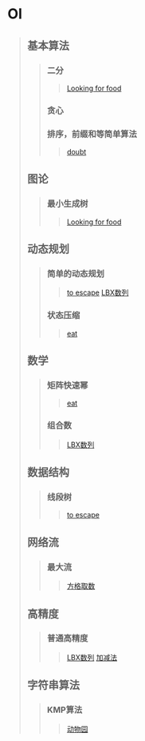 # OI
> ## 基本算法
>> ### 二分
>>> [Looking for food](https://github.com/hellonk/hellonk.github.io/blob/master/Looking%20for%20food.md)
>> ### 贪心
>> ### 排序，前缀和等简单算法
>>> [doubt](https://github.com/hellonk/hellonk.github.io/blob/master/doubt.md)
> ## 图论
>> ### 最小生成树
>>> [Looking for food](https://github.com/hellonk/hellonk.github.io/blob/master/Looking%20for%20food.md)
> ## 动态规划
>> ### 简单的动态规划
>>> [to escape](https://github.com/hellonk/hellonk.github.io/blob/master/to%20escape.md)
>>> [LBX数列](https://github.com/hellonk/hellonk.github.io/blob/master/LBX数列.md)
>> ### 状态压缩
>>> [eat](https://github.com/hellonk/hellonk.github.io/blob/master/eat.md)
> ## 数学
>> ### 矩阵快速幂
>>> [eat](https://github.com/hellonk/hellonk.github.io/blob/master/eat.md)
>> ### 组合数
>>> [LBX数列](https://github.com/hellonk/hellonk.github.io/blob/master/LBX数列.md)
> ## 数据结构
>> ### 线段树
>>> [to escape](https://github.com/hellonk/hellonk.github.io/blob/master/to%20escape.md)
> ## 网络流
>> ### 最大流
>>> [方格取数](https://github.com/hellonk/hellonk.github.io/blob/master/方格取数.md)
> ## 高精度
>> ### 普通高精度
>>> [LBX数列](https://github.com/hellonk/hellonk.github.io/blob/master/LBX数列.md)
>>> [加减法](http://124.205.120.153/problem/1196)
> ## 字符串算法
>> ### KMP算法
>>> [动物园](https://github.com/hellonk/hellonk.github.io/blob/master/动物园.md)

